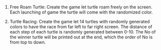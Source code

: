 01) Free Roam Turtle: Create the game let turtle roam freely on the screen. Each launching of game the turtle will come with the randomized color.

02) Turtle Racing: Create the game let 14 turtles with randomly generated colors to have the race from far left to far right screen. The distance of each step of each turtle is randomly generated between 0-10. The No of the winner turtle will be printed out at the end, which the order of No is from top to down. 
